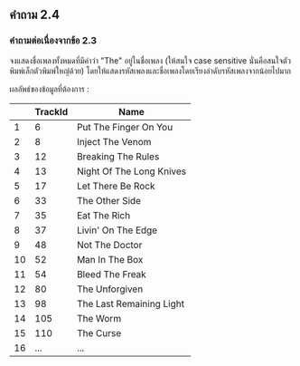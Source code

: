 ## คำถาม 2.4
### คำถามต่อเนื่องจากข้อ 2.3
จงแสดงชื่อเพลงทั้งหมดที่มีคำว่า "The" อยู่ในชื่อเพลง (ให้สนใจ case sensitive นั่นคือสนใจตัวพิมพ์เล็กตัวพิมพ์ใหญ่ด้วย) โดยให้แสดงรหัสเพลงและชื่อเพลงโดยเรียงลำดับรหัสเพลงจากน้อยไปมาก

ผลลัพธ์ของข้อมูลที่ต้องการ :

|    | TrackId | Name                     |
|----|---------|--------------------------|
| 1  | 6       | Put The Finger On You    |
| 2  | 8       | Inject The Venom         |
| 3  | 12      | Breaking The Rules       |
| 4  | 13      | Night Of The Long Knives |
| 5  | 17      | Let There Be Rock        |
| 6  | 33      | The Other Side           |
| 7  | 35      | Eat The Rich             |
| 8  | 37      | Livin' On The Edge       |
| 9  | 48      | Not The Doctor           |
| 10 | 52      | Man In The Box           |
| 11 | 54      | Bleed The Freak          |
| 12 | 80      | The Unforgiven           |
| 13 | 98      | The Last Remaining Light |
| 14 | 105     | The Worm                 |
| 15 | 110     | The Curse                |
| 16 | ...     | ...                      |
